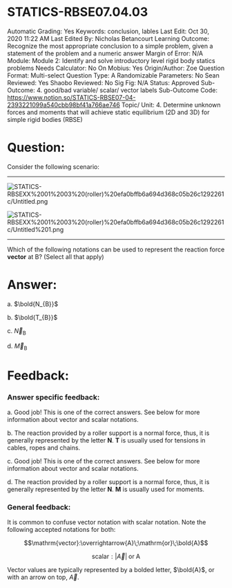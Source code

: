 # STATICS-RBSE07.04.03

Automatic Grading: Yes
Keywords: conclusion, lables
Last Edit: Oct 30, 2020 11:22 AM
Last Edited By: Nicholas Betancourt
Learning Outcome: Recognize the most appropriate conclusion to a simple problem, given a statement of the problem and a numeric answer
Margin of Error: N/A
Module: Module 2: Identify and solve introductory level rigid body statics problems
Needs Calculator: No
On Mobius: Yes
Origin/Author: Zoe
Question Format: Multi-select
Question Type: A
Randomizable Parameters: No
Sean Reviewed: Yes
Shaobo Reviewed: No
Sig Fig: N/A
Status: Approved
Sub-Outcome: 4. good/bad variable/ scalar/ vector labels
Sub-Outcome Code: https://www.notion.so/STATICS-RBSE07-04-2393221099a540cbb98bf41a766ae746
Topic/ Unit: 4. Determine unknown forces and moments that will achieve static equilibrium (2D and 3D) for simple rigid bodies (RBSE)

# Question:

Consider the following scenario:

---

![STATICS-RBSEXX%2001%2003%20(roller)%20efa0bffb6a694d368c05b26c1292261c/Untitled.png](STATICS-RBSEXX%2001%2003%20(roller)%20efa0bffb6a694d368c05b26c1292261c/Untitled.png)

![STATICS-RBSEXX%2001%2003%20(roller)%20efa0bffb6a694d368c05b26c1292261c/Untitled%201.png](STATICS-RBSEXX%2001%2003%20(roller)%20efa0bffb6a694d368c05b26c1292261c/Untitled%201.png)

---

Which of the following notations can be used to represent the reaction force **vector** at $\text{B}$? (Select all that apply)

# Answer:

a. $\bold{N_{B}}$

b. $\bold{T_{B}}$

c. $\overrightarrow{N}_\text{B}$

d. $\overrightarrow{M}_\text{B}$

# Feedback:

### Answer specific feedback:

a. Good job! This is one of the correct answers. See below for more information about vector and scalar notations. 

b. The reaction provided by a roller support is a normal force, thus, it is generally represented by the letter **N**. **T** is usually used for tensions in cables, ropes and chains. 

c. Good job! This is one of the correct answers. See below for more information about vector and scalar notations. 

d. The reaction provided by a roller support is a normal force, thus, it is generally represented by the letter **N**. **M** is usually used for moments. 

### General feedback:

It is common to confuse vector notation with scalar notation. Note the following accepted notations for both:

$$\mathrm{vector}:\overrightarrow{A}\;\mathrm{or}\;\bold{A}$$

$$\mathrm{scalar}:|\overrightarrow{A}|\;\mathrm{or}\;\text{A}$$

Vector values are typically represented by a bolded letter, $\bold{A}$, or with an arrow on top, $\overrightarrow{A}$.